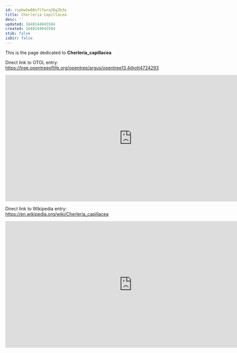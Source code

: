 ```yaml
---
id: rspbwhw88sflfwra26g2b3o
title: Cherleria Capillacea
desc: ''
updated: 1648144045584
created: 1648144045584
stub: false
isDir: false
---
```

This is the page dedicated to **Cherleria_capillacea**


Direct link to OTOL entry: https://tree.opentreeoflife.org/opentree/argus/opentree13.4@ott4724293



<html>
    <body>
    <iframe src="https://tree.opentreeoflife.org/opentree/argus/opentree13.4@ott4724293"
    width="800" height="400" frameborder="0" allowfullscreen> </iframe>
    </body>
</html>
    


Direct link to Wikipedia entry: https://en.wikipedia.org/wiki/Cherleria_capillacea



<html>
    <body>
    <iframe src="https://en.wikipedia.org/wiki/Cherleria_capillacea"
    width="800" height="400" frameborder="0" allowfullscreen> </iframe>
    </body>
</html>
    
